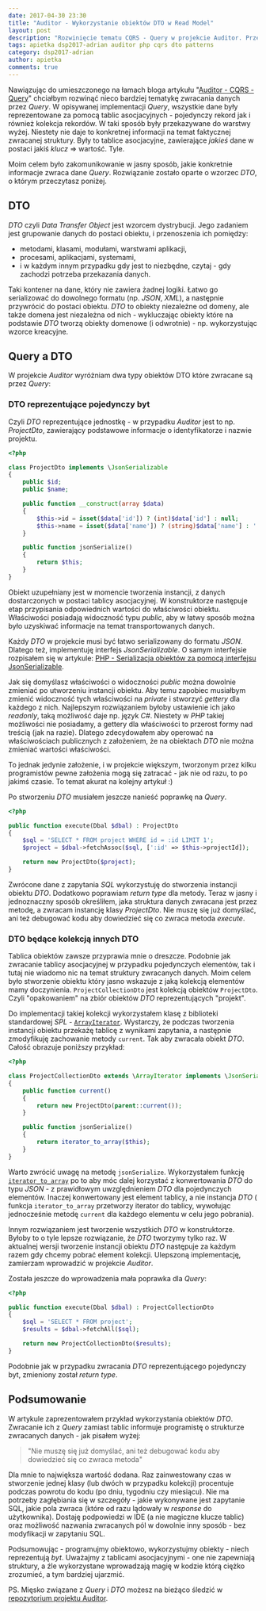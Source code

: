 ```yaml
---
date: 2017-04-30 23:30
title: "Auditor - Wykorzystanie obiektów DTO w Read Model"
layout: post
description: "Rozwinięcie tematu CQRS - Query w projekcie Auditor. Przedstawienie obiektów DTO."
tags: apietka dsp2017-adrian auditor php cqrs dto patterns
category: dsp2017-adrian
author: apietka
comments: true
---
```


Nawiązując do umieszczonego na łamach bloga artykułu "[Auditor - CQRS - Query](/dsp2017-adrian/2017/03/30/auditor-cqrs-query.html)" chciałbym rozwinąć nieco bardziej tematykę zwracania danych przez *Query*. W opisywanej implementacji *Query*, wszystkie dane były reprezentowane za pomocą tablic asocjacyjnych - pojedynczy rekord jak i również kolekcja rekordów. W taki sposób były przekazywane do warstwy wyżej. Niestety nie daje to konkretnej informacji na temat faktycznej zwracanej struktury. Były to tablice asocjacyjne, zawierające *jakieś* dane w postaci jakiś *klucz* => wartość. Tyle.

Moim celem było zakomunikowanie w jasny sposób, jakie konkretnie informacje zwraca dane *Query*. Rozwiązanie zostało oparte o wzorzec *DTO*, o którym przeczytasz poniżej.

## DTO

*DTO* czyli *Data Transfer Object* jest wzorcem dystrybucji. Jego zadaniem jest grupowanie danych do postaci obiektu, i przenoszenia ich pomiędzy:

- metodami, klasami, modułami, warstwami aplikacji,
- procesami, aplikacjami, systemami,
- i w każdym innym przypadku gdy jest to niezbędne, czytaj - gdy zachodzi potrzeba przekazania danych.

Taki kontener na dane, który nie zawiera żadnej logiki. Łatwo go serializować do dowolnego formatu (np. *JSON*, *XML*), a następnie przywrócić do postaci obiektu. *DTO* to obiekty niezależne od domeny, ale także domena jest niezależna od nich - wykluczając obiekty które na podstawie *DTO* tworzą obiekty domenowe (i odwrotnie) - np. wykorzystując wzorce kreacyjne.

## Query a DTO

W projekcie *Auditor* wyróżniam dwa typy obiektów DTO które zwracane są przez *Query*:

### DTO reprezentujące pojedynczy byt

Czyli *DTO* reprezentujące jednostkę - w przypadku *Auditor* jest to np. *ProjectDto*, zawierający podstawowe informacje o identyfikatorze i nazwie projektu.

~~~php
<?php

class ProjectDto implements \JsonSerializable
{
    public $id;
    public $name;

    public function __construct(array $data)
    {
        $this->id = isset($data['id']) ? (int)$data['id'] : null;
        $this->name = isset($data['name']) ? (string)$data['name'] : '';
    }

    public function jsonSerialize()
    {
        return $this;
    }
}
~~~

Obiekt uzupełniany jest w momencie tworzenia instancji, z danych dostarczonych w postaci tablicy asocjacyjnej. W konstruktorze następuje etap przypisania odpowiednich wartości do właściwości obiektu. Właściwości posiadają widoczność typu *public*, aby w łatwy sposób można było uzyskiwać informacje na temat transportowanych danych.

Każdy *DTO* w projekcie musi być łatwo serializowany do formatu *JSON*. Dlatego też, implementuję interfejs *JsonSerializable*. O samym interfejsie rozpisałem się w artykule: [PHP - Serializacja obiektów za pomocą interfejsu JsonSerializable](/dsp2017-adrian/2017/04/08/php-jsonserializable.html).

Jak się domyślasz właściwości o widoczności *public* można dowolnie zmieniać po utworzeniu instancji obiektu. Aby temu zapobiec musiałbym zmienić widoczność tych właściwości na *private* i stworzyć *gettery* dla każdego z nich. Najlepszym rozwiązaniem byłoby ustawienie ich jako *readonly*, taką możliwość daje np. język *C#*. Niestety w *PHP* takiej możliwości nie posiadamy, a gettery dla właściwości to przerost formy nad treścią (jak na razie). Dlatego zdecydowałem aby operować na właściwościach publicznych z założeniem, że na obiektach *DTO* nie można zmieniać wartości właściwości.

To jednak jedynie założenie, i w projekcie większym, tworzonym przez kilku programistów pewne założenia mogą się zatracać - jak nie od razu, to po jakimś czasie. To temat akurat na kolejny artykuł :)

Po stworzeniu *DTO* musiałem jeszcze nanieść poprawkę na *Query*.

~~~php
<?php

public function execute(Dbal $dbal) : ProjectDto
{
    $sql = 'SELECT * FROM project WHERE id = :id LIMIT 1';
    $project = $dbal->fetchAssoc($sql, [':id' => $this->projectId]);

    return new ProjectDto($project);
}
~~~

Zwrócone dane z zapytania *SQL* wykorzystuję do stworzenia instancji obiektu *DTO*. Dodatkowo poprawiam *return type* dla metody. Teraz w jasny i jednoznaczny sposób określiłem, jaka struktura danych zwracana jest przez metodę, a zwracam instancję klasy *ProjectDto*. Nie muszę się już domyślać, ani też debugować kodu aby dowiedzieć się co zwraca metoda *execute*.
 
### DTO będące kolekcją innych DTO

Tablica obiektów zawsze przyprawia mnie o dreszcze. Podobnie jak zwracanie tablicy asocjacyjnej w przypadku pojedynczych elementów, tak i tutaj nie wiadomo nic na temat struktury zwracanych danych. Moim celem było stworzenie obiektu który jasno wskazuje z jaką kolekcją elementów mamy doczynienia. ```ProjectCollectionDto``` jest kolekcją obiektów ```ProjectDto```. Czyli "opakowaniem" na zbiór obiektów *DTO* reprezentujących "projekt".

Do implementacji takiej kolekcji wykorzystałem klasę z biblioteki standardowej *SPL* - [```ArrayIterator```](http://php.net/manual/en/class.arrayiterator.php). Wystarczy, że podczas tworzenia instancji obiektu przekażę tablicę z wynikami zapytania, a następnie zmodyfikuję zachowanie metody ```current```. Tak aby zwracała obiekt *DTO*. Całość obrazuje poniższy przykład:

~~~php
<?php

class ProjectCollectionDto extends \ArrayIterator implements \JsonSerializable
{
    public function current()
    {
        return new ProjectDto(parent::current());
    }

    public function jsonSerialize()
    {
        return iterator_to_array($this);
    }
}
~~~

Warto zwrócić uwagę na metodę ```jsonSerialize```. Wykorzystałem funkcję [```iterator_to_array```](/dsp2017-adrian/2017/04/29/php-spl-functions-iterator.html) po to aby móc dalej korzystać z konwertowania *DTO* do typu *JSON* - z prawidłowym uwzględnieniem *DTO* dla pojedynczych elementów. Inaczej konwertowany jest element tablicy, a nie instancja *DTO* ( funkcja ```iterator_to_array``` przetworzy iterator do tablicy, wywołując jednocześnie metodę ```current``` dla każdego elementu w celu jego pobrania).

Innym rozwiązaniem jest tworzenie wszystkich *DTO* w konstruktorze. Byłoby to o tyle lepsze rozwiązanie, że *DTO* tworzymy tylko raz. W aktualnej wersji tworzenie instancji obiektu *DTO* następuje za każdym razem gdy chcemy pobrać element kolekcji. Ulepszoną implementację, zamierzam wprowadzić w projekcie *Auditor*.

Została jeszcze do wprowadzenia mała poprawka dla *Query*:

~~~php
<?php

public function execute(Dbal $dbal) : ProjectCollectionDto
{
    $sql = 'SELECT * FROM project';
    $results = $dbal->fetchAll($sql);

    return new ProjectCollectionDto($results);
}
~~~

Podobnie jak w przypadku zwracania *DTO* reprezentującego pojedynczy byt, zmieniony został *return type*.

## Podsumowanie

W artykule zaprezentowałem przykład wykorzystania obiektów *DTO*. Zwracanie ich z *Query* zamiast tablic informuje programistę o strukturze zwracanych danych - jak pisałem wyżej:

> "Nie muszę się już domyślać, ani też debugować kodu aby dowiedzieć się co zwraca metoda"

Dla mnie to największa wartość dodana. Raz zainwestowany czas w stworzenie jednej klasy (lub dwóch w przypadku kolekcji) procentuje podczas powrotu do kodu (po dniu, tygodniu czy miesiącu). Nie ma potrzeby zagłębiania się w szczegóły - jakie wykonywane jest zapytanie SQL, jakie pola zwraca (które od razu lądowały w *response* do użytkownika). Dostaję podpowiedzi w IDE (a nie magiczne klucze tablic) oraz możliwość nazwania zwracanych pól w dowolnie inny sposób - bez modyfikacji w zapytaniu SQL.

Podsumowując - programujmy obiektowo, wykorzystujmy obiekty - niech reprezentują *byt*. Uważajmy z tablicami asocjacyjnymi - one nie zapewniają struktury, a źle wykorzystane wprowadzają magię w kodzie którą ciężko zrozumieć, a tym bardziej ujarzmić.

PS. Mięsko związane z *Query* i *DTO* możesz na bieżąco śledzić w [repozytorium projektu Auditor](https://github.com/devenvpl/auditor/tree/master/api/src/AppBundle/Query).